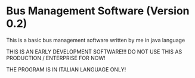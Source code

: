 # Bus Management Software (Version 0.2)
This is a basic bus management software written by me in java language

THIS IS AN EARLY DEVELOPMENT SOFTWARE!!! DO NOT USE THIS AS PRODUCTION / ENTERPRISE FOR NOW!

THE PROGRAM IS IN ITALIAN LANGUAGE ONLY!
